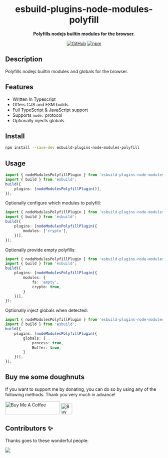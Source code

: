 <div align="center">

# esbuild-plugins-node-modules-polyfill

**Polyfills nodejs builtin modules for the browser.**

[![GitHub](https://img.shields.io/github/license/imranbarbhuiya/esbuild-plugins-node-modules-polyfill)](https://github.com/imranbarbhuiya/esbuild-plugins-node-modules-polyfill/blob/main/LICENSE)
[![npm](https://img.shields.io/npm/v/esbuild-plugins-node-modules-polyfill?color=crimson&logo=npm&style=flat-square)](https://www.npmjs.com/package/esbuild-plugins-node-modules-polyfill)

</div>

## Description

Polyfills nodejs builtin modules and globals for the browser.

## Features

-   Written In Typescript
-   Offers CJS and ESM builds
-   Full TypeScript & JavaScript support
-   Supports `node:` protocol
-   Optionally injects globals

## Install

```bash
npm install --save-dev esbuild-plugins-node-modules-polyfill

```

## Usage

```ts
import { nodeModulesPolyfillPlugin } from 'esbuild-plugins-node-modules-polyfill';
import { build } from 'esbuild';
build({
	plugins: [nodeModulesPolyfillPlugin()],
});
```

Optionally configure which modules to polyfill:

```ts
import { nodeModulesPolyfillPlugin } from 'esbuild-plugins-node-modules-polyfill';
import { build } from 'esbuild';
build({
	plugins: [nodeModulesPolyfillPlugin({
		modules: ['crypto'],
	})],
});
```

Optionally provide empty polyfills:

```ts
import { nodeModulesPolyfillPlugin } from 'esbuild-plugins-node-modules-polyfill';
import { build } from 'esbuild';
build({
	plugins: [nodeModulesPolyfillPlugin({
		modules: {
			fs: 'empty',
			crypto: true,
		}
	})],
});
```

Optionally inject globals when detected:

```ts
import { nodeModulesPolyfillPlugin } from 'esbuild-plugins-node-modules-polyfill';
import { build } from 'esbuild';
build({
	plugins: [nodeModulesPolyfillPlugin({
		globals: {
			process: true,
			Buffer: true,
		}
	})],
});
```

## Buy me some doughnuts

If you want to support me by donating, you can do so by using any of the following methods. Thank you very much in advance!

<a href="https://www.buymeacoffee.com/parbez" target="_blank"><img src="https://cdn.buymeacoffee.com/buttons/default-orange.png" alt="Buy Me A Coffee" height="41" width="174"></a>
<a href='https://ko-fi.com/Y8Y1CBIJH' target='_blank'><img height='36' style='border:0px;height:36px;' src='https://cdn.ko-fi.com/cdn/kofi4.png?v=3' border='0' alt='Buy Me a Coffee at ko-fi.com' /></a>

## Contributors ✨

Thanks goes to these wonderful people:

<a href="https://github.com/imranbarbhuiya/esbuild-plugins-node-modules-polyfill/graphs/contributors">
    <img src="https://contrib.rocks/image?repo=imranbarbhuiya/esbuild-plugins-node-modules-polyfill" />
</a>
